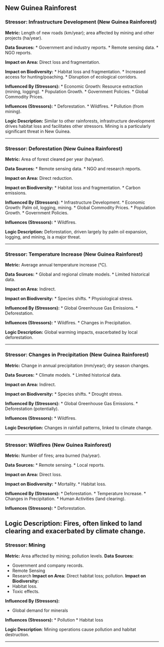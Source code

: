 ## New Guinea Rainforest

### Stressor: Infrastructure Development (New Guinea Rainforest)

**Metric:** Length of new roads (km/year); area affected by mining and other projects (ha/year).

**Data Sources:**
    *   Government and industry reports.
    *   Remote sensing data.
    *   NGO reports.

**Impact on Area:** Direct loss and fragmentation.

**Impact on Biodiversity:**
    *   Habitat loss and fragmentation.
    *   Increased access for hunting/poaching.
    *   Disruption of ecological corridors.

**Influenced By (Stressors):**
    *   Economic Growth: Resource extraction (mining, logging).
    *   Population Growth.
    *   Government Policies.
    *   Global Commodity Prices.

**Influences (Stressors):**
    *   Deforestation.
    *   Wildfires.
    *   Pollution (from mining).

**Logic Description:** Similar to other rainforests, infrastructure development drives habitat loss and facilitates other stressors. Mining is a particularly significant threat in New Guinea.

---

### Stressor: Deforestation (New Guinea Rainforest)

**Metric:** Area of forest cleared per year (ha/year).

**Data Sources:**
    *   Remote sensing data.
    *   NGO and research reports.

**Impact on Area:** Direct reduction.

**Impact on Biodiversity:**
    *   Habitat loss and fragmentation.
    *   Carbon emissions.

**Influenced By (Stressors):**
    *   Infrastructure Development.
    *   Economic Growth: Palm oil, logging, mining.
    *   Global Commodity Prices.
    *   Population Growth.
    *   Government Policies.

**Influences (Stressors):**
    *   Wildfires.

**Logic Description:** Deforestation, driven largely by palm oil expansion, logging, and mining, is a major threat.

---

### Stressor: Temperature Increase (New Guinea Rainforest)

**Metric:** Average annual temperature increase (°C).

**Data Sources:**
    *   Global and regional climate models.
    *   Limited historical data.

**Impact on Area:** Indirect.

**Impact on Biodiversity:**
    *   Species shifts.
    *   Physiological stress.

**Influenced By (Stressors):**
    *   Global Greenhouse Gas Emissions.
    *   Deforestation.

**Influences (Stressors):**
    *   Wildfires.
    *   Changes in Precipitation.

**Logic Description:**  Global warming impacts, exacerbated by local deforestation.

---

### Stressor: Changes in Precipitation (New Guinea Rainforest)

**Metric:** Change in annual precipitation (mm/year); dry season changes.

**Data Sources:**
    *   Climate models.
    *   Limited historical data.

**Impact on Area:** Indirect.

**Impact on Biodiversity:**
    *   Species shifts.
    *   Drought stress.

**Influenced By (Stressors):**
    *   Global Greenhouse Gas Emissions.
    *   Deforestation (potentially).

**Influences (Stressors):**
    *   Wildfires.

**Logic Description:** Changes in rainfall patterns, linked to climate change.

---

### Stressor: Wildfires (New Guinea Rainforest)

**Metric:** Number of fires; area burned (ha/year).

**Data Sources:**
    *   Remote sensing.
    *   Local reports.

**Impact on Area:** Direct loss.

**Impact on Biodiversity:**
    *   Mortality.
    *   Habitat loss.

**Influenced By (Stressors):**
    *   Deforestation.
    *   Temperature Increase.
    *   Changes in Precipitation.
    *   Human Activities (land clearing).

**Influences (Stressors):**
    *   Deforestation.

**Logic Description:**  Fires, often linked to land clearing and exacerbated by climate change.
---
### Stressor: Mining
**Metric:** Area affected by mining; pollution levels.
**Data Sources:**
 * Government and company records.
 * Remote Sensing
 * Research
**Impact on Area:** Direct habitat loss; pollution.
**Impact on Biodiversity:**
 * Habitat loss.
* Toxic effects.

**Influenced By (Stressors):**
 * Global demand for minerals

**Influences (Stressors):**
     * Pollution
     * Habitat loss

**Logic Description**: Mining operations cause pollution and habitat destruction.

---